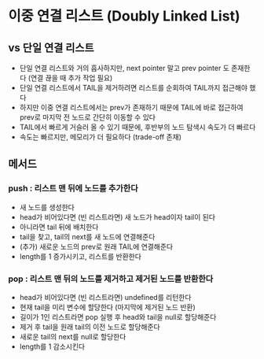 # 이중 연결 리스트 (Doubly Linked List)
## vs 단일 연결 리스트
- 단일 연결 리스트와 거의 흡사하지만, next pointer 말고 prev pointer 도 존재한다 (연결 끊을 때 추가 작업 필요)
- 단일 연결 리스트에서 TAIL을 제거하려면 리스트를 순회하여 TAIL까지 접근해야 했다
- 하지만 이중 연결 리스트에서는 prev가 존재하기 때문에 TAIL에 바로 접근하여 prev로 마지막 전 노드로 간단히 이동할 수 있다
- TAIL에서 빠르게 거슬러 올 수 있기 때문에, 후반부의 노드 탐색시 속도가 더 빠르다
- 속도는 빠르지만, 메모리가 더 필요하다 (trade-off 존재)
## 메서드
### push : 리스트 맨 뒤에 노드를 추가한다
- 새 노드를 생성한다
- head가 비어있다면 (빈 리스트라면) 새 노드가 head이자 tail이 된다
- 아니라면 tail 뒤에 배치한다
- tail을 찾고, tail의 next를 새 노드에 연결해준다
- (추가) 새로운 노드의 prev로 원래 TAIL에 연결해준다
- length를 1 증가시키고, 리스트를 반환한다

### pop : 리스트 맨 뒤의 노드를 제거하고 제거된 노드를 반환한다
- head가 비어있다면 (빈 리스트라면) undefined를 리턴한다
- 현재 tail을 미리 변수에 할당한다 (마지막에 제거된 노드 반환)
- 길이가 1인 리스트라면 pop 실행 후 head와 tail을 null로 할당해준다
- 제거 후 tail을 원래 tail의 이전 노드로 할당해준다
- 새로운 tail의 next를 null로 할당한다
- length를 1 감소시킨다